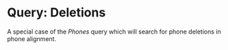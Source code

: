 # Query: Deletions

A special case of the *Phones* query which will search for phone deletions in phone alignment.
